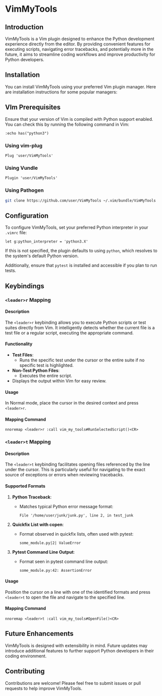 # VimMyTools

## Introduction
VimMyTools is a Vim plugin designed to enhance the Python development
experience directly from the editor. By providing convenient features for
executing scripts, navigating error tracebacks, and potentially more in the
future, it aims to streamline coding workflows and improve productivity for
Python developers.

## Installation
You can install VimMyTools using your preferred Vim plugin manager. Here are
installation instructions for some popular managers:

## VIm Prerequisites
Ensure that your version of Vim is compiled with Python support enabled. You
can check this by running the following command in Vim:

```vim
:echo has("python3")
```

### Using **vim-plug**
```vim
Plug 'user/VimMyTools'
```

### Using **Vundle**
```vim
Plugin 'user/VimMyTools'
```

### Using **Pathogen**
```sh
git clone https://github.com/user/VimMyTools ~/.vim/bundle/VimMyTools
```

## Configuration
To configure VimMyTools, set your preferred Python interpreter in your `.vimrc`
file:

```vim
let g:python_interpreter = 'python3.X'
```

If this is not specified, the plugin defaults to using `python`, which resolves
to the system's default Python version.

Additionally, ensure that `pytest` is installed and accessible if you plan to
run tests.

## Keybindings

### `<leader>r` Mapping

#### Description
The `<leader>r` keybinding allows you to execute Python scripts or test suites
directly from Vim. It intelligently detects whether the current file is a test
file or a regular script, executing the appropriate command.

#### Functionality
- **Test Files**:
  - Runs the specific test under the cursor or the entire suite if no specific test is highlighted.
- **Non-Test Python Files**:
  - Executes the entire script.
- Displays the output within Vim for easy review.

#### Usage
In Normal mode, place the cursor in the desired context and press `<leader>r`.

#### Mapping Command
```vim
nnoremap <leader>r :call vim_my_tools#RunSelectedScript()<CR>
```

### `<leader>t` Mapping

#### Description
The `<leader>t` keybinding facilitates opening files referenced by the line
under the cursor. This is particularly useful for navigating to the exact
source of exceptions or errors when reviewing tracebacks.

#### Supported Formats
1. **Python Traceback**:
   - Matches typical Python error message format:
     ```
     File '/home/user/junk/junk.py', line 2, in test_junk
     ```

2. **Quickfix List with copen**:
   - Format observed in quickfix lists, often used with pytest:
     ```
     some_module.py|2| ValueError
     ```

3. **Pytest Command Line Output**:
   - Format seen in pytest command line output:
     ```
     some_module.py:42: AssertionError
     ```

#### Usage
Position the cursor on a line with one of the identified formats and press
`<leader>t` to open the file and navigate to the specified line.

#### Mapping Command
```vim
nnoremap <leader>t :call vim_my_tools#OpenFile()<CR>
```

## Future Enhancements
VimMyTools is designed with extensibility in mind. Future updates may introduce
additional features to further support Python developers in their coding
environment.

## Contributing
Contributions are welcome! Please feel free to submit issues or pull requests
to help improve VimMyTools.
